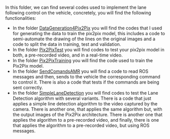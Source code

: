 In this folder, we can find several codes used to implement the lane following control on the vehicle, concretely, you will find the following functionalities:

- In the folder [DataGeneration4Pix2Pix](https://github.com/alejandro3141592/Lane-Following-Control/tree/289e808b9ea72980f5e359265666de736f68d3b6/codes/DataGeneration4Pix2Pix) you will find the codes that I used for generating the data to train the pix2pix model, this includes a code to semi-automate the drawing of the lines on the original images and a code to split the data in training, test and validation.
- In the folder [Pix2PixTest](https://github.com/alejandro3141592/Lane-Following-Control/tree/289e808b9ea72980f5e359265666de736f68d3b6/codes/Pix2PixTest) you will find codes to test your pix2pix model in both, a pre-recorded video, and in a real-time video.
- In the folder [Pix2PixTraining](https://github.com/alejandro3141592/Lane-Following-Control/tree/289e808b9ea72980f5e359265666de736f68d3b6/codes/Pix2PixTraining) you will find the code used to train the Pix2Pix model.
- In the folder [SendComandsAMR](https://github.com/alejandro3141592/Lane-Following-Control/tree/289e808b9ea72980f5e359265666de736f68d3b6/codes/SendComandsAMR) you will find a code to read ROS messages and then, sends to the vehicle the corresponding command to control it. There is also a code that tests if the commands are being sent correctly.
- In the folder [SimpleLaneDetection](https://github.com/alejandro3141592/Lane-Following-Control/tree/289e808b9ea72980f5e359265666de736f68d3b6/codes/SimpleLaneDetection) you will find codes to test the Lane Detection algorithm with several variants. There is a code that just applies a simple line detection algorithm to the video captured by the camera. There is another one, that applies the same algorithm but, with the output images of the Pix2Pix architecture. There is another one that applies the algorithm to a pre-recorded video, and finally, there is one that applies the algorithm to a pre-recorded video, but using ROS messages.
